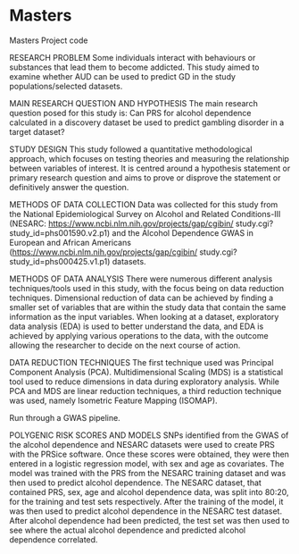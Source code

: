 # Masters
Masters Project code

RESEARCH PROBLEM
Some individuals interact with behaviours or substances that lead them to become addicted. This study aimed to examine whether AUD can be used to predict GD in the
study populations/selected datasets.

MAIN RESEARCH QUESTION AND HYPOTHESIS
The main research question posed for this study is: Can PRS for alcohol dependence calculated in a discovery dataset be used to predict gambling disorder in a target
dataset?

STUDY DESIGN
This study followed a quantitative methodological approach, which focuses on testing theories and measuring the relationship between variables of interest. It is centred around a hypothesis statement or primary research question and aims to prove or disprove the statement or definitively answer the question.

METHODS OF DATA COLLECTION
Data was collected for this study from the National Epidemiological Survey on Alcohol and Related Conditions-III (NESARC: https://www.ncbi.nlm.nih.gov/projects/gap/cgibin/
study.cgi?study_id=phs001590.v2.p1) and the Alcohol Dependence GWAS in European and African Americans (https://www.ncbi.nlm.nih.gov/projects/gap/cgibin/
study.cgi?study_id=phs000425.v1.p1) datasets.

METHODS OF DATA ANALYSIS
There were numerous different analysis techniques/tools used in this study, with the focus being on data reduction techniques. Dimensional reduction of data can be
achieved by finding a smaller set of variables that are within the study data that contain the same information as the input variables. When looking at a
dataset, exploratory data analysis (EDA) is used to better understand the data, and EDA is achieved by applying various operations to the data, with the outcome allowing
the researcher to decide on the next course of action.

DATA REDUCTION TECHNIQUES
The first technique used was Principal Component Analysis (PCA). 
Multidimensional Scaling (MDS) is a statistical tool used to reduce dimensions in data during exploratory analysis.
While PCA and MDS are linear reduction techniques, a third reduction technique was used, namely Isometric Feature Mapping (ISOMAP). 

Run through a GWAS pipeline. 

POLYGENIC RISK SCORES AND MODELS
SNPs identified from the GWAS of the alcohol dependence and NESARC datasets were used to create PRS with the PRSice software. Once these scores were obtained, they were then entered in a logistic regression model, with sex
and age as covariates. The model was trained with the PRS from the NESARC training dataset and was then used to predict alcohol dependence. The NESARC dataset, that
contained PRS, sex, age and alcohol dependence data, was split into 80:20, for the training and test sets respectively. After the training of the model, it was then used to
predict alcohol dependence in the NESARC test dataset. After alcohol dependence had been predicted, the test set was then used to see where the actual alcohol
dependence and predicted alcohol dependence correlated.
